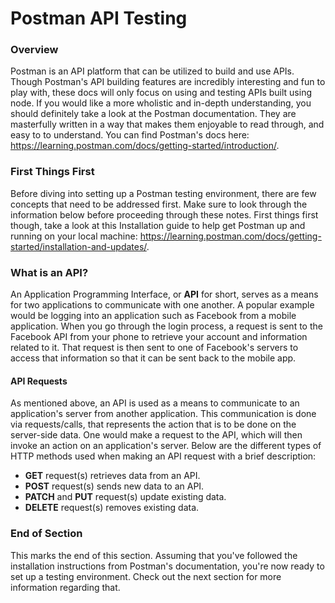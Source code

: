 

# Postman API Testing



### Overview

Postman is an API platform that can be utilized to build and use APIs. Though Postman's API building features are incredibly interesting and fun to play with, these docs will only focus on using and testing APIs built using node. If you would like a more wholistic and in-depth understanding, you should definitely take a look at the Postman documentation. They are masterfully written in a way that makes them enjoyable to read through, and easy to to understand. You can find Postman's docs here: https://learning.postman.com/docs/getting-started/introduction/.



### First Things First

Before diving into setting up a Postman testing environment, there are few concepts that need to be addressed first. Make sure to look through the information below before proceeding through these notes. First things first though, take a look at this Installation guide to help get Postman up and running on your local machine: https://learning.postman.com/docs/getting-started/installation-and-updates/.



### What is an API?

An Application Programming Interface, or **API** for short, serves as a means for two applications to communicate with one another. A popular example would be logging into an application such as Facebook from a mobile application. When you go through the login process, a request is sent to the Facebook API from your phone to retrieve your account and information related to it. That request is then sent to one of Facebook's servers to access that information so that it can be sent back to the mobile app.



#### API Requests

As mentioned above, an API is used as a means to communicate to an application's server from another application. This communication is done via requests/calls, that represents the action that is to be done on the server-side data. One would make a request to the API, which will then invoke an action on an application's server. Below are the different types of HTTP methods used when making an API request with a brief description:

- **GET** request(s) retrieves data from an API.
- **POST** request(s) sends new data to an API.
- **PATCH** and **PUT** request(s) update existing data.
- **DELETE** request(s) removes existing data.



### End of Section

This marks the end of this section. Assuming that you've followed the installation instructions from Postman's documentation, you're now ready to set up a testing environment. Check out the next section for more information regarding that.